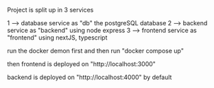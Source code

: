 Project is split up in 3 services 

1 --> database service as "db" the postgreSQL database
2 --> backend service as "backend" using node express
3 --> frontend service as "frontend" using nextJS, typescript

run the docker demon first and then run "docker compose up"

then frontend is deployed on "http://localhost:3000"

backend is deployed on "http://localhost:4000" by default 
